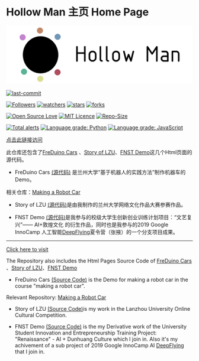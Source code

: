 # Hollow Man 主页 Home Page

![](img/mark.png)

[![last-commit](https://img.shields.io/github/last-commit/HollowMan6/HollowMan6.github.io)](../../graphs/commit-activity)

[![Followers](https://img.shields.io/github/followers/HollowMan6?style=social)](https://github.com/HollowMan6?tab=followers)
[![watchers](https://img.shields.io/github/watchers/HollowMan6/HollowMan6.github.io?style=social)](../../watchers)
[![stars](https://img.shields.io/github/stars/HollowMan6/HollowMan6.github.io?style=social)](../../stargazers)
[![forks](https://img.shields.io/github/forks/HollowMan6/HollowMan6.github.io?style=social)](../../stargazers)

[![Open Source Love](https://badges.frapsoft.com/os/v1/open-source.svg?v=103)](https://hollowman6.github.io/fund.html)
[![MIT Licence](https://badges.frapsoft.com/os/mit/mit.svg?v=103)](https://opensource.org/licenses/mit-license.php)
[![Repo-Size](https://img.shields.io/github/repo-size/HollowMan6/HollowMan6.github.io.svg)](../../archive/master.zip)

[![Total alerts](https://img.shields.io/lgtm/alerts/g/HollowMan6/HollowMan6.github.io.svg?logo=lgtm&logoWidth=18)](https://lgtm.com/projects/g/HollowMan6/HollowMan6.github.io/alerts/)
[![Language grade: Python](https://img.shields.io/lgtm/grade/python/g/HollowMan6/HollowMan6.github.io.svg?logo=lgtm&logoWidth=18)](https://lgtm.com/projects/g/HollowMan6/HollowMan6.github.io/context:python)
[![Language grade: JavaScript](https://img.shields.io/lgtm/grade/javascript/g/HollowMan6/HollowMan6.github.io.svg?logo=lgtm&logoWidth=18)](https://lgtm.com/projects/g/HollowMan6/HollowMan6.github.io/context:javascript)

[点击此链接访问](https://hollowman6.github.io)

此仓库还包含了[FreDuino Cars](https://hollowman6.github.io/FreDuino) 、[Story of LZU](https://hollowman6.github.io/LZU)、[FNST Demo](https://hollowman6.github.io/StyleTrans)这几个Html页面的源代码。

* FreDuino Cars [(源代码)](FreDuino/) 是兰州大学“基于机器人的实践方法”制作机器车的Demo。

相关仓库：[Making a Robot Car](https://github.com/HollowMan6/Making-a-Robot-Car)

* Story of LZU [(源代码)](LZU/)是由我制作的兰州大学网络文化作品大赛参赛作品。

* FNST Demo [(源代码)](StyleTrans/)是我参与的校级大学生创新创业训练计划项目：“文艺复兴”—— AI+敦煌文化 的衍生作品，同时也是我参与的2019 Google InnoCamp 人工智能[DeepFlying](https://github.com/dslab-deepflying/deepflying/tree/master/InnoCamp)夏令营（张掖）的一个分支项目成果。

-----

[Click here to visit](https://hollowman6.github.io)

The Repository also includes the Html Pages Source Code of [FreDuino Cars](https://hollowman6.github.io/FreDuino) 、[Story of LZU](https://hollowman6.github.io/LZU)、[FNST Demo](https://hollowman6.github.io/StyleTrans)

* FreDuino Cars [(Source Code)](FreDuino/) is the Demo for making a robot car in the course "making a robot car".

Relevant Repository: [Making a Robot Car](https://github.com/HollowMan6/Making-a-Robot-Car)

* Story of LZU [(Source Code)](LZU/)is my work in the Lanzhou University Online Cultural Competition.

* FNST Demo [(Source Code)](StyleTrans/) is the my Derivative work of the University Student Innovation and Entrepreneurship Training Project: "Renaissance" - AI + Dunhuang Culture which I join in. Also it's my achivement of a sub project of 2019 Google InnoCamp AI [DeepFlying](https://github.com/dslab-deepflying/deepflying/tree/master/InnoCamp) that I join in.
  